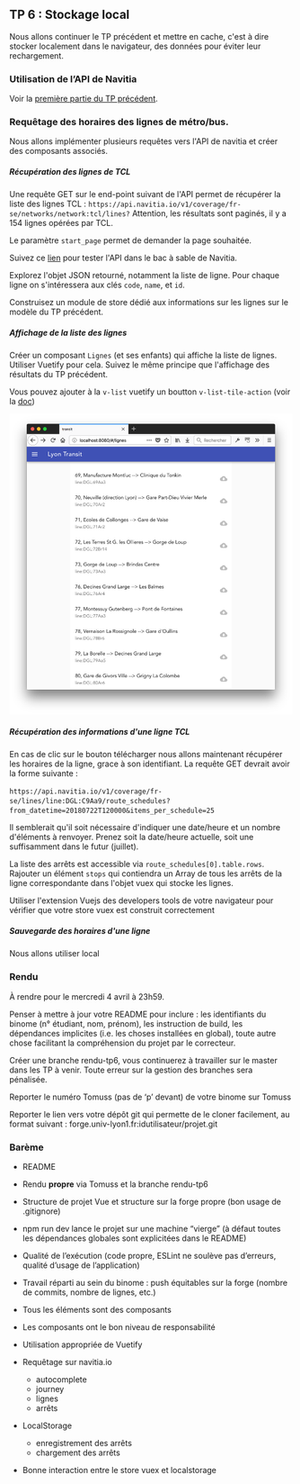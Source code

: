 ## TP 6 : Stockage local

Nous allons continuer le TP précédent et mettre en cache, c'est à dire stocker localement dans le navigateur, des données pour éviter leur rechargement. 


### Utilisation de l’API de Navitia

Voir la [première partie du TP précédent](../TP5/).

### Requêtage des horaires des lignes de métro/bus.

Nous allons implémenter plusieurs requêtes vers l'API de navitia et créer des composants associés. 

##### Récupération des lignes de TCL

Une requête GET sur le end-point suivant de l'API permet de récupérer la liste des lignes TCL : `https://api.navitia.io/v1/coverage/fr-se/networks/network:tcl/lines?` Attention, les résultats sont paginés, il y a 154 lignes opérées par TCL.

Le paramètre `start_page` permet de demander la page souhaitée.

Suivez ce [lien](http://canaltp.github.io/navitia-playground/play.html?request=https%3A%2F%2Fapi.navitia.io%2Fv1%2Fcoverage%2Ffr-se%2Fnetworks%2Fnetwork%253Atcl%2Flines%3F) pour tester l'API dans le bac à sable de Navitia.

Explorez l'objet JSON retourné, notamment la liste de ligne. Pour chaque ligne on s'intéressera aux clés `code`,  `name`, et `id`.

Construisez un module de store dédié aux informations sur les lignes sur le modèle du TP précédent.

##### Affichage de la liste des lignes

Créer un composant `Lignes` (et ses enfants) qui affiche la liste de lignes. Utiliser Vuetify pour cela. Suivez le même principe que l'affichage des résultats du TP précédent.

Vous pouvez ajouter à la `v-list` vuetify un boutton `v-list-tile-action` (voir la [doc](https://vuetifyjs.com/en/components/lists#example-icon-two-lines-and-action))

![AffichageLignes](./AffichageLignes.png)

##### Récupération des informations d'une ligne TCL

En cas de clic sur le bouton télécharger nous allons maintenant récupérer les horaires de la ligne, grace à son identifiant. La requête GET devrait avoir la forme suivante :

`https://api.navitia.io/v1/coverage/fr-se/lines/line:DGL:C9Aa9/route_schedules?from_datetime=20180722T120000&items_per_schedule=25`

Il semblerait qu'il soit nécessaire d'indiquer une date/heure et un nombre d'éléments à renvoyer. Prenez soit la date/heure actuelle, soit une suffisamment dans le futur (juillet).

La liste des arrêts est accessible via `route_schedules[0].table.rows`.  Rajouter un élément `stops` qui contiendra un Array de tous les arrêts de la ligne correspondante dans l'objet vuex qui stocke les lignes.

Utiliser l'extension Vuejs des developers tools de votre navigateur pour vérifier que votre store vuex est construit correctement


##### Sauvegarde des horaires d'une ligne 

Nous allons utiliser local



### Rendu

À rendre pour le mercredi 4 avril à 23h59.

Penser à mettre à jour votre README pour inclure : les identifiants du binome (n° étudiant, nom, prénom), les instruction de build, les dépendances implicites (i.e. les choses installées en global), toute autre chose facilitant la compréhension du projet par le correcteur.

Créer une branche rendu-tp6, vous continuerez à travailler sur le master dans les TP à venir. Toute erreur sur la gestion des branches sera pénalisée.

Reporter le numéro Tomuss (pas de ‘p’ devant) de votre binome sur Tomuss

Reporter le lien vers votre dépôt git qui permette de le cloner facilement, au format suivant : forge.univ-lyon1.fr:idutilisateur/projet.git


### Barème

- README 
- Rendu **propre** via Tomuss et la branche rendu-tp6
- Structure de projet Vue et structure sur la forge propre (bon usage de .gitignore)
- npm run dev lance le projet sur une machine “vierge” (à défaut toutes les dépendances globales sont explicitées dans le README)
- Qualité de l’exécution (code propre, ESLint ne soulève pas d’erreurs, qualité d’usage de l’application)
- Travail réparti au sein du binome : push équitables sur la forge (nombre de commits, nombre de lignes, etc.)

- Tous les éléments sont des composants
- Les composants ont le bon niveau de responsabilité 
- Utilisation appropriée de Vuetify
- Requêtage sur navitia.io
  - autocomplete
  - journey
  - lignes
  - arrêts
- LocalStorage
  - enregistrement des arrêts
  - chargement des arrêts
- Bonne interaction entre le store vuex et localstorage